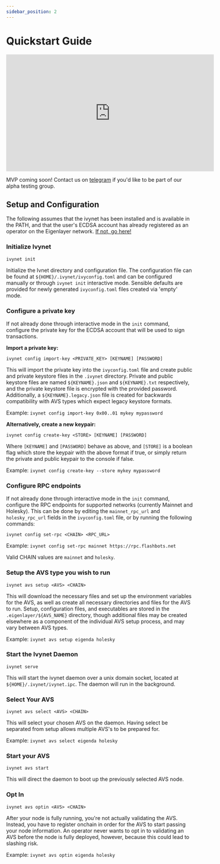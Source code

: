 ```yaml
---
sidebar_position: 2
---
```


# Quickstart Guide

<iframe width="560" height="315" src="https://www.youtube.com/embed/5OjIVZAWAfA?si=F7cevth7rrhXowbk" title="YouTube video player" frameborder="0" allow="accelerometer; autoplay; clipboard-write; encrypted-media; gyroscope; picture-in-picture; web-share" referrerpolicy="strict-origin-when-cross-origin" allowfullscreen></iframe>
<br />

MVP coming soon! Contact us on [telegram](https://t.me/h_comfort) if you'd like to be part of our alpha testing group.

## Setup and Configuration

The following assumes that the ivynet has been installed and is available in the PATH, and that the user's ECDSA account has already registered as an operator on the Eigenlayer network. [If not, go here!](https://docs.eigenlayer.xyz/eigenlayer/operator-guides/operator-installation)

### Initialize Ivynet

`ivynet init`

Initialize the Ivnet directory and configuration file. The configuration file can be found at `${HOME}/.ivynet/ivyconfig.toml` and can be configured manually or through `ivynet init` interactive mode. Sensible defaults are provided for newly generated `ivyconfig.toml` files created via 'empty' mode.

### Configure a private key

If not already done through interactive mode in the `init` command, configure the private key for the ECDSA account that will be used to sign transactions.

**Import a private key:**

`ivynet config import-key <PRIVATE_KEY> [KEYNAME] [PASSWORD]`

This will import the private key into the `ivyconfig.toml` file and create public and private keystore files in the `.ivynet` directory. Private and public keystore files are named `${KEYNAME}.json` and `${KEYNAME}.txt` respectively, and the private keystore file is encrypted with the provided password. Additionally, a `${KEYNAME}.legacy.json` file is created for backwards compatibility with AVS types which expect legacy keystore formats.

Example:
`ivynet config import-key 0x00..01 mykey mypassword`

**Alternatively, create a new keypair:**

`ivynet config create-key <STORE> [KEYNAME] [PASSWORD]`

Where `[KEYNAME]` and `[PASSWORD]` behave as above, and `[STORE]` is a boolean flag which store the keypair with the above format if true, or simply return the private and public keypair to the console if false.

Example:
`ivynet config create-key --store mykey mypassword`

### Configure RPC endpoints

If not already done through interactive mode in the `init` command, configure the RPC endpoints for supported networks (currently Mainnet and Holesky). This can be done by editing the `mainnet_rpc_url` and `holesky_rpc_url` fields in the `ivyconfig.toml` file, or by running the following commands:

`ivynet config set-rpc <CHAIN> <RPC_URL>`

Example:
`ivynet config set-rpc mainnet https://rpc.flashbots.net`

Valid CHAIN values are `mainnet` and `holesky`.

### Setup the AVS type you wish to run

`ivynet avs setup <AVS> <CHAIN>`

This will download the necessary files and set up the environment variables for the AVS, as well as create all necessary directories and files for the AVS to run. Setup, configuration files, and executables are stored in the `.eigenlayer/${AVS_NAME}` directory, though additional files may be created elsewhere as a component of the individual AVS setup process, and may vary between AVS types.

Example:
`ivynet avs setup eigenda holesky`

### Start the Ivynet Daemon

`ivynet serve`

This will start the ivynet daemon over a unix domain socket, located at `${HOME}/.ivynet/ivynet.ipc`. The daemon will run in the background.

### Select Your AVS

`ivynet avs select <AVS> <CHAIN>`

This will select your chosen AVS on the daemon. Having select be separated from setup allows multiple AVS's to be prepared for. 

Example:
`ivynet avs select eigenda holesky`

### Start your AVS

`ivynet avs start`

This will direct the daemon to boot up the previously selected AVS node.

### Opt In

`ivynet avs optin <AVS> <CHAIN>`

After your node is fully running, you're not actually validating the AVS. Instead, you have to register onchain in order for the AVS to start passing your node information. An operator never wants to opt in to validating an AVS before the node is fully deployed, however, because this could lead to slashing risk. 

Example:
`ivynet avs optin eigenda holesky`
